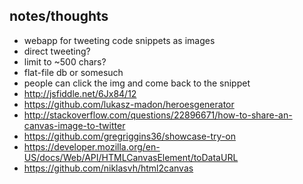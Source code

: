## notes/thoughts

* webapp for tweeting code snippets as images
* direct tweeting?
* limit to ~500 chars?
* flat-file db or somesuch
* people can click the img and come back to the snippet
* <http://jsfiddle.net/6Jx84/12>
* <https://github.com/lukasz-madon/heroesgenerator>
* <http://stackoverflow.com/questions/22896671/how-to-share-an-canvas-image-to-twitter>
* <https://github.com/gregriggins36/showcase-try-on>
* <https://developer.mozilla.org/en-US/docs/Web/API/HTMLCanvasElement/toDataURL>
* <https://github.com/niklasvh/html2canvas>
